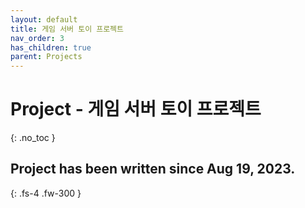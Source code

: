 ```yaml
---
layout: default
title: 게임 서버 토이 프로젝트
nav_order: 3
has_children: true
parent: Projects
---
```


# Project - 게임 서버 토이 프로젝트
{: .no_toc }

## Project has been written since Aug 19, 2023.
{: .fs-4 .fw-300 }

<br>